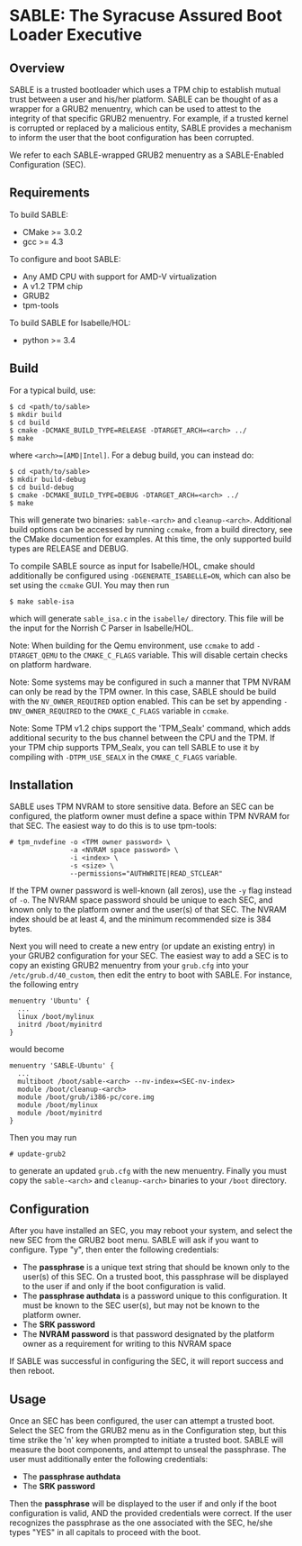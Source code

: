 **SABLE**: The **S**yracuse **A**ssured **B**oot **L**oader **E**xecutive
=================

Overview
-----------------

SABLE is a trusted bootloader which uses a TPM chip to establish mutual trust
between a user and his/her platform. SABLE can be thought of as a wrapper for
a GRUB2 menuentry, which can be used to attest to the integrity of that specific
GRUB2 menuentry. For example, if a trusted kernel is corrupted or replaced
by a malicious entity, SABLE provides a mechanism to inform the user that the
boot configuration has been corrupted.

We refer to each SABLE-wrapped GRUB2 menuentry as a SABLE-Enabled Configuration (SEC).

Requirements
----------------

To build SABLE:
- CMake >= 3.0.2
- gcc >= 4.3

To configure and boot SABLE:
- Any AMD CPU with support for AMD-V virtualization
- A v1.2 TPM chip
- GRUB2
- tpm-tools

To build SABLE for Isabelle/HOL:
- python >= 3.4

Build
----------------

For a typical build, use:
```
$ cd <path/to/sable>
$ mkdir build
$ cd build
$ cmake -DCMAKE_BUILD_TYPE=RELEASE -DTARGET_ARCH=<arch> ../
$ make
```
where `<arch>=[AMD|Intel]`. For a debug build, you can instead do:
```
$ cd <path/to/sable>
$ mkdir build-debug
$ cd build-debug
$ cmake -DCMAKE_BUILD_TYPE=DEBUG -DTARGET_ARCH=<arch> ../
$ make
```
This will generate two binaries: `sable-<arch>` and `cleanup-<arch>`.
Additional build options can be accessed by running `ccmake`, from a build
directory, see the CMake documention for examples. At this time, the only
supported build types are RELEASE and DEBUG.

To compile SABLE source as input for Isabelle/HOL, cmake should additionally be
configured using `-DGENERATE_ISABELLE=ON`, which can also be set using the
`ccmake` GUI. You may then run
```
$ make sable-isa
```
which will generate `sable_isa.c` in the `isabelle/` directory. This file will
be the input for the Norrish C Parser in Isabelle/HOL.

Note: When building for the Qemu environment, use `ccmake` to add `-DTARGET_QEMU`
to the `CMAKE_C_FLAGS` variable. This will disable certain checks on platform hardware.

Note: Some systems may be configured in such a manner that TPM NVRAM can only
be read by the TPM owner. In this case, SABLE should be build with the
`NV_OWNER_REQUIRED` option enabled. This can be set by appending `-DNV_OWNER_REQUIRED`
to the `CMAKE_C_FLAGS` variable in `ccmake`.

Note: Some TPM v1.2 chips support the 'TPM_Sealx' command, which adds additional security
to the bus channel between the CPU and the TPM. If your TPM chip supports TPM_Sealx, you
can tell SABLE to use it by compiling with `-DTPM_USE_SEALX` in the `CMAKE_C_FLAGS`
variable.

Installation
---------------

SABLE uses TPM NVRAM to store sensitive data. Before an SEC can be configured, the
platform owner must define a space within TPM NVRAM for that SEC. The easiest way to
do this is to use tpm-tools:
```
# tpm_nvdefine -o <TPM owner password> \
               -a <NVRAM space password> \
               -i <index> \
               -s <size> \
               --permissions="AUTHWRITE|READ_STCLEAR"
```
If the TPM owner password is well-known (all zeros), use the `-y` flag instead of `-o`.
The NVRAM space password should be unique to each SEC, and known only to the platform
owner and the user(s) of that SEC. The NVRAM index should be at least 4, and the
minimum recommended size is 384 bytes.

Next you will need to create a new entry (or update an existing entry) in your GRUB2
configuration for your SEC.  The easiest way to add a SEC is to copy an existing
GRUB2 menuentry from your `grub.cfg` into your `/etc/grub.d/40_custom`, then edit
the entry to boot with SABLE. For instance, the following entry
```
menuentry 'Ubuntu' {
  ...
  linux /boot/mylinux
  initrd /boot/myinitrd
}
```
would become
```
menuentry 'SABLE-Ubuntu' {
  ...
  multiboot /boot/sable-<arch> --nv-index=<SEC-nv-index>
  module /boot/cleanup-<arch>
  module /boot/grub/i386-pc/core.img
  module /boot/mylinux
  module /boot/myinitrd
}
```
Then you may run
```
# update-grub2
```
to generate an updated `grub.cfg` with the new menuentry.
Finally you must copy the `sable-<arch>` and `cleanup-<arch>` binaries to your
`/boot` directory.

Configuration
---------------

After you have installed an SEC, you may reboot your system, and select the new SEC
from the GRUB2 boot menu. SABLE will ask if you want to configure. Type "y", then
enter the following credentials:

- The **passphrase** is a unique text string that should be known only to the user(s)
  of this SEC. On a trusted boot, this passphrase will be displayed to the user
  if and only if the boot configuration is valid.
- The **passphrase authdata** is a password unique to this configuration. It must be known
  to the SEC user(s), but may not be known to the platform owner.
- The **SRK password**
- The **NVRAM password** is that password designated by the platform owner as a requirement
  for writing to this NVRAM space

If SABLE was successful in configuring the SEC, it will report success and then reboot.

Usage
---------------

Once an SEC has been configured, the user can attempt a trusted boot. Select the SEC
from the GRUB2 menu as in the Configuration step, but this time strike the 'n' key
when prompted to initiate a trusted boot. SABLE will measure the boot components, and
attempt to unseal the passphrase. The user must additionally enter the following
credentials:

- The **passphrase authdata**
- The **SRK password**

Then the **passphrase** will be displayed to the user if and only if the boot
configuration is valid, AND the provided credentials were correct. If the user
recognizes the passphrase as the one associated with the SEC, he/she types "YES"
in all capitals to proceed with the boot.
